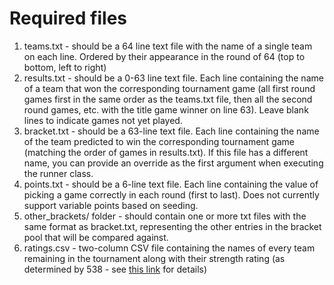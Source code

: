 # Required files
1. teams.txt - should be a 64 line text file with the name of a single team on each line. Ordered by their appearance in the round of 64 (top to bottom, left to right)
2. results.txt - should be a 0-63 line text file. Each line containing the name of a team that won the corresponding tournament game (all first round games first in the same order as the teams.txt file, then all the second round games, etc. with the title game winner on line 63). Leave blank lines to indicate games not yet played.
3. bracket.txt - should be a 63-line text file. Each line containing the name of the team predicted to win the corresponding tournament game (matching the order of games in results.txt). If this file has a different name, you can provide an override as the first argument when executing the runner class.
4. points.txt - should be a 6-line text file. Each line containing the value of picking a game correctly in each round (first to last). Does not currently support variable points based on seeding.
5. other_brackets/ folder - should contain one or more txt files with the same format as bracket.txt, representing the other entries in the bracket pool that will be compared against.
6. ratings.csv - two-column CSV file containing the names of every team remaining in the tournament along with their strength rating (as determined by 538 - see [this link](https://fivethirtyeight.com/features/how-our-march-madness-predictions-work-2/) for details)